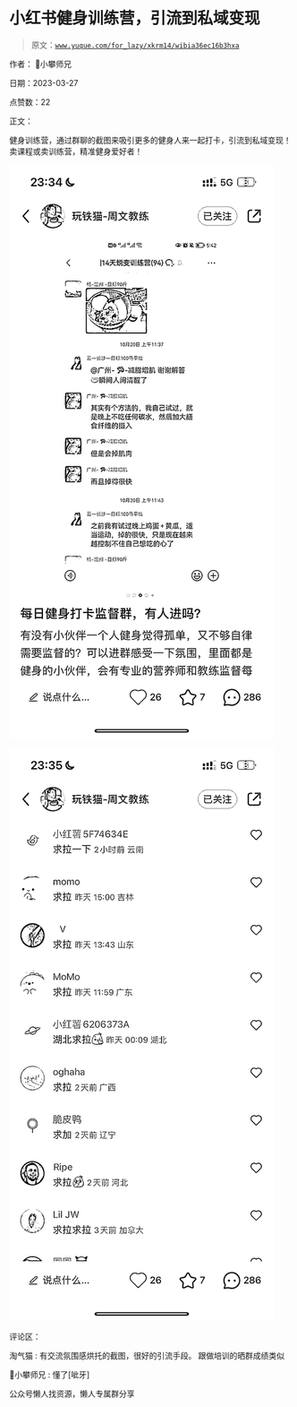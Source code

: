 # 小红书健身训练营，引流到私域变现

> 原文：[`www.yuque.com/for_lazy/xkrm14/wibia36ec16b3hxa`](https://www.yuque.com/for_lazy/xkrm14/wibia36ec16b3hxa)



作者： 📌小攀师兄



日期：2023-03-27



点赞数：22



正文：



健身训练营，通过群聊的截图来吸引更多的健身人来一起打卡，引流到私域变现！ 卖课程或卖训练营，精准健身爱好者！



![](img/4f3910ce95c373e11872c3723828324e.png)  

![](img/4f1ae7368c46e34458d338da09ebdb52.png)  

评论区：



淘气猫 : 有交流氛围感烘托的截图，很好的引流手段。 跟做培训的晒群成绩类似



📌小攀师兄 : 懂了[呲牙]



公众号懒人找资源，懒人专属群分享

